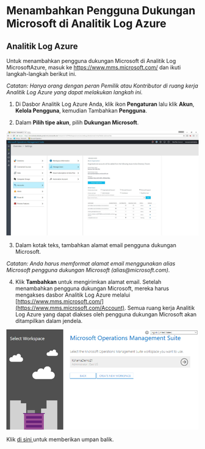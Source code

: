 # <a name="adding-a-microsoft-support-user-in-azure-log-analytics"></a>Menambahkan Pengguna Dukungan Microsoft di Analitik Log Azure

## <a name="azure-log-analytics"></a>Analitik Log Azure

Untuk menambahkan pengguna dukungan Microsoft di Analitik Log MicrosoftAzure, masuk ke <https://www.mms.microsoft.com/> dan ikuti langkah-langkah berikut ini. 

*Catatan: Hanya orang dengan peran Pemilik atau Kontributor di ruang kerja Analitik Log Azure yang dapat melakukan langkah ini.*

1. Di Dasbor Analitik Log Azure Anda, klik ikon **Pengaturan** lalu klik **Akun**, **Kelola Pengguna**, kemudian Tambahkan **Pengguna**. 

2. Dalam **Pilih tipe akun**, pilih **Dukungan Microsoft**.

![Gambar KB Kesehatan Menambahkan Pengguna Dukungan di Analitik Log Azure 1](health-kb-adduseroms1.png)

 

3. Dalam kotak teks, tambahkan alamat email pengguna dukungan Microsoft.  

*Catatan: Anda harus memformat alamat email menggunakan alias Microsoft pengguna dukungan Microsoft (alias\@microsoft.com).* 

4. Klik **Tambahkan** untuk mengirimkan alamat email. Setelah menambahkan pengguna dukungan Microsoft, mereka harus mengakses dasbor Analitik Log Azure melalui [https://www.mms.microsoft.com/](https://www.mms.microsoft.com/Account). Semua ruang kerja Analitik Log Azure yang dapat diakses oleh pengguna dukungan Microsoft akan ditampilkan dalam jendela. 

![Gambar KB Kesehatan Menambahkan Pengguna Dukungan di Analitik Log Azure 2](health-kb-adduseroms2.png)


Klik [di sini ](https://serviceshub.uservoice.com/forums/382518-services-hub-ideas)untuk memberikan umpan balik.
